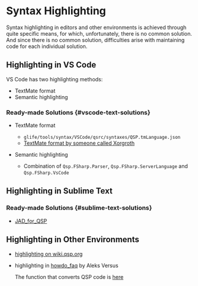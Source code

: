 # Syntax Highlighting

Syntax highlighting in editors and other environments is achieved through quite specific means, for which, unfortunately, there is no common solution. And since there is no common solution, difficulties arise with maintaining code for each individual solution.

<!-- todo: write about QGen -->

## Highlighting in VS Code

VS Code has two highlighting methods:

* TextMate format
* Semantic highlighting

<!-- todo: describe working principle -->

### Ready-made Solutions {#vscode-text-solutions}

* TextMate format
  * `glife/tools/syntax/VSCode/qsrc/syntaxes/QSP.tmLanguage.json`
  * [TextMate format by someone called Xorgroth](https://gitlab.com/kevinsmartstfg/girl-life/-/raw/master/tools/syntax/VSCode/qsrc/syntaxes/QSP.tmLanguage.json)

* Semantic highlighting
  * Combination of `Qsp.FSharp.Parser`, `Qsp.FSharp.ServerLanguage` and `Qsp.FSharp.VsCode`

## Highlighting in Sublime Text

### Ready-made Solutions {#sublime-text-solutions}

* [JAD_for_QSP](https://github.com/AleksVersus/JAD_for_QSP/blob/master/QSP.sublime-package/qsp.sublime-syntax)

## Highlighting in Other Environments

* [highlighting on wiki.qsp.org](https://wiki.qsp.org/lib/plugins/syntaxhighlighter3/sxh3/scripts/shBrushQsp.js)
* highlighting in [howdo_faq](https://github.com/AleksVersus/howdo_faq) by Aleks Versus

  The function that converts QSP code is [here](https://github.com/AleksVersus/howdo_faq/blob/7aea086c17ac34171f785f2ef3fc500dc132af6b/res/%5Bconverters%5D/nodes.py#L1204-L1271)